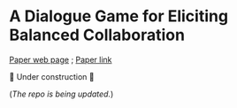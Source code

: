 # A Dialogue Game for Eliciting Balanced Collaboration

[Paper web page](https://coli-saar.github.io/balancedcollab) ; [Paper link](https://arxiv.org/abs/2406.08202)

<!-- We can use [Phaser](https://phaser.io/) to write this. -->
<!-- It might be convenient to use [Spark](https://github.com/rif/spark) as a tiny local web server. -->

🚧  Under construction 🚧

(*The repo is being updated.*)
